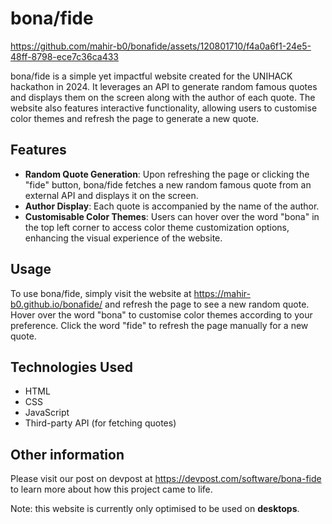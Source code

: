 
# bona/fide

https://github.com/mahir-b0/bonafide/assets/120801710/f4a0a6f1-24e5-48ff-8798-ece7c36ca433

bona/fide is a simple yet impactful website created for the UNIHACK hackathon in 2024. It leverages an API to generate random famous quotes and displays them on the screen along with the author of each quote. The website also features interactive functionality, allowing users to customise color themes and refresh the page to generate a new quote.

## Features

- **Random Quote Generation**: Upon refreshing the page or clicking the "fide" button, bona/fide fetches a new random famous quote from an external API and displays it on the screen.
- **Author Display**: Each quote is accompanied by the name of the author.
- **Customisable Color Themes**: Users can hover over the word "bona" in the top left corner to access color theme customization options, enhancing the visual experience of the website.

## Usage

To use bona/fide, simply visit the website at https://mahir-b0.github.io/bonafide/ and refresh the page to see a new random quote. Hover over the word "bona" to customise color themes according to your preference. Click the word "fide" to refresh the page manually for a new quote. 

## Technologies Used

- HTML
- CSS
- JavaScript
- Third-party API (for fetching quotes)

## Other information

Please visit our post on devpost at https://devpost.com/software/bona-fide to learn more about how this project came to life. 

Note: this website is currently only optimised to be used on **desktops**.
